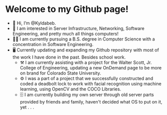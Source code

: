 # Welcome to my Github page!

- 👋 Hi, I’m @Kyldabeb.
- 👀 I am interested in Server Infrastructure, Networking, Software Engineering, and pretty much all things computers!
- 👨‍🎓 I am currently pursuing a B.S. degree in Computer Science with a concentration in Software Engineering.
- 🖥️ Currently updating and expanding my Github repository with most of the work I have done in the past. Besides school work.
  - ⚒️ I am currently assisting with a project for the Walter Scott, Jr. College of Engineering, updating a new OnDemand page to be more on brand for Colorado State University.
  - ⚙️ I was a part of a project that we successfully constructed and coded a deadbolt lock to work with facial recognition using machine learning, using OpenCV and the COCO Libraries.
  - 🗄️ I am currently building my own server through old server parts provided by friends and family, haven't decided what OS to put on it, yet . . .



<!--- 📫 How to reach me: Kyle@1on1cs.com OR Kyle@dabrains.com --->

<!---
Kyldabeb/Kyldabeb is a ✨ special ✨ repository because its `README.md` (this file) appears on your GitHub profile.
You can click the Preview link to take a look at your changes.
--->
